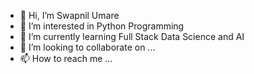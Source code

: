 - 👋 Hi, I’m Swapnil Umare
- 👀 I’m interested in Python Programming
- 🌱 I’m currently learning Full Stack Data Science and AI
- 💞️ I’m looking to collaborate on ...
- 📫 How to reach me ...

<!---
Swaps7/Swaps7 is a ✨ special ✨ repository because its `README.md` (this file) appears on your GitHub profile.
You can click the Preview link to take a look at your changes.
--->
